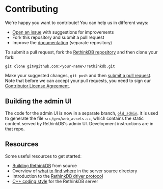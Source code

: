 # Contributing

We're happy you want to contribute! You can help us in different ways:

- [Open an issue][1] with suggestions for improvements
- Fork this repository and submit a pull request
- Improve the [documentation][2] (separate repository)

[1]: https://github.com/rethinkdb/rethinkdb/issues
[2]: https://github.com/rethinkdb/docs

To submit a pull request, fork the [RethinkDB repository][3] and then clone your fork:

    git clone git@github.com:<your-name>/rethinkdb.git

[3]: https://github.com/rethinkdb/rethinkdb

Make your suggested changes, `git push` and then [submit a pull
request][4]. Note that before we can accept your pull requests, you
need to sign our [Contributor License Agreement][5].

[4]: https://github.com/rethinkdb/rethinkdb/compare/
[5]: http://rethinkdb.com/community/cla/

## Building the admin UI

The code for the admin UI is now in a separate branch,
[`old_admin`][1].  It is used to generate the file
`src/gen/web_assets.cc`, which contains the static content served by
RethinkDB's admin UI.  Development instructions are in that repo.

[1]: https://github.com/rethinkdb/rethinkdb/tree/old_admin

## Resources

Some useful resources to get started:
* [Building RethinkDB][6] from source
* Overview of [what to find where][7] in the server source directory
* Introduction to the [RethinkDB driver protocol][8]
* [C++ coding style][9] for the RethinkDB server

[6]: http://rethinkdb.com/docs/build/
[7]: src/README.md
[8]: http://rethinkdb.com/docs/driver-spec/
[9]: STYLE.md
